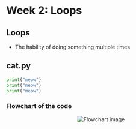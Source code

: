 # Week 2: Loops  

## Loops 

- The hability of doing something multiple times  

## cat.py 

```python
print("meow")
print("meow")
print("meow")
```

### Flowchart of the code

<p align="center">
    <img src="resources/Flowchart_cat_1.svg" alt="Flowchart image"/>
</p>

